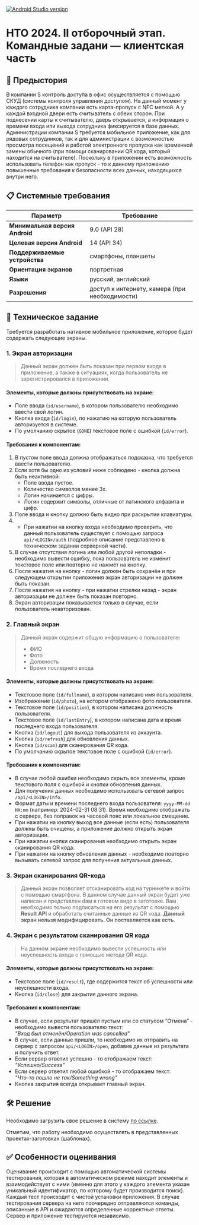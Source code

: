 [![Android Studio version](https://img.shields.io/endpoint?url=https%3A%2F%2Fsicampus.ru%2Fgitea%2Fcore%2Fdocs%2Fraw%2Fbranch%2Fmain%2Fandroid-studio-label.json)](https://sicampus.ru/gitea/core/docs/src/branch/main/how-upload-project.md)

# НТО 2024. II отборочный этап. Командные задани — клиентская часть

## 📖 Предыстория
В компании S контроль доступа в офис осуществляется с помощью СКУД (системы контроля управления доступом). На данный момент у каждого сотрудника компании есть карта-пропуск с NFC меткой. А у каждой входной двери есть считыватель с обеих сторон. При поднесении карты к считывателю, дверь открывается, а информация о времени входа или выхода сотрудника фиксируется в базе данных. 
Администрации компании S требуется мобильное приложение, как для рядовых сотрудников, так и для администрации с возможностью просмотра посещений и работой электронного пропуска как временной замены обычного (при помощи сканировании QR кода, который находится на считывателе). Поскольку в приложении есть возможность использовать телефон как пропуск - то к данному приложению повышенные требования к безопасности всех данных, находящихся внутри него.



## 📋 Системные требования

| **Параметр**                | **Требование**                        |
|-----------------------------|---------------------------------------|
| **Минимальная версия Android** | 9.0 (API 28)                         |
| **Целевая версия Android**    | 14 (API 34)                          |
| **Поддерживаемые устройства** | смартфоны, планшеты                  |
| **Ориентация экранов**         | портретная                           |
| **Языки**                    | русский, английский                  |
| **Разрешения**               | доступ к интернету, камера (при необходимости) |



## 📱 Техническое задание
Требуется разработать нативное мобильное приложение, которое будет содержать следующие экраны.


### 1. Экран авторизации

> Данный экран должен быть показан при первом входе в приложение, а также в ситуациях, когда пользователь не зарегистрировался в приложении.

#### Элементы, которые должны присутствовать на экране:
- Поле ввода (`id/username`), в котором пользователю необходимо ввести свой логин.
- Кнопка входа (`id/login`), по нажатию на которую пользователь авторизуется в системе.
- По умолчанию скрытое (`GONE`) текстовое поле с ошибкой (`id/error`).

#### Требования к компонентам:
1. В пустом поле ввода должна отображаться подсказка, что требуется ввести пользователю.
2. Если хотя бы одно из условий ниже соблюдено - кнопка должна быть неактивной:
   - Поле ввода пустое.
   - Количество символов менее 3х.
   - Логин начинается с цифры.
   - Логин содержит символы, отличные от латинского алфавита и цифр.
3. Поле ввода и кнопку должно быть видно при раскрытии клавиатуры.
4. - При нажатии на кнопку входа необходимо проверить, что данный пользователь существует с помощью запроса `api/<LOGIN>/auth` (подробное описание представлено в техническом задании серверной части).
5. В случае отсутствия логина или любой другой неполадки - необходимо вывести ошибку, пока пользователь не изменит текстовое поле или повторно не нажмёт на кнопку.
6. После нажатия на кнопку - логин должен быть сохранён и при следующем открытии приложения экран авторизации не должен быть показан.
7. После нажатия на кнопку - при нажатии стрелки назад - экран авторизации не должен быть показан повторно.
8. Экран авторизации показывается только в случае, если пользователь неавторизован.




### 2. Главный экран

> Данный экран содержит общую информацию о пользователе:
>- ФИО
>- Фото
>- Должность
>- Время последнего входа

#### Элементы, которые должны присутствовать на экране:
- Текстовое поле (`id/fullname`), в котором написано имя пользователя.
- Изображение (`id/photo`), на котором отображено фото пользователя.
- Текстовое поле (`id/position`), в котором написана должность пользователя.
- Текстовое поле (`id/lastEntry`), в котором написана дата и время последнего входа пользователя.
- Кнопка (`id/logout`) для выхода пользователя из аккаунта.
- Кнопка (`id/refresh`) для обновления данных.
- Кнопка (`id/scan`) для сканирования QR кода.
- По умолчанию скрытое текстовое поле с ошибкой (`id/error`).

#### Требования к компонентам:
- В случае любой ошибки необходимо скрыть все элементы, кроме текстового поля с ошибкой и кнопки обновления данных.
- Для получения данных необходимо использовать сетевой запрос `/api/<LOGIN>/info`.
- Формат даты и времени последнего входа пользователя: `yyyy-MM-dd HH:mm` (например: 2024-02-31 08:31). Время необходимо отображать с сервера, без поправок на часовой пояс или локальное смещение.
- При нажатии на кнопку выход все данные (если есть) пользователя должны быть очищены, а приложение должно открыть экран авторизации.
- При нажатии кнопки сканирования необходимо открыть экран сканирования QR кода.
- При нажатии на кнопку обновления данных - необходимо повторно вызывать сетевой запрос для получения актуальных данных.



### 3. Экран сканирования QR-кода

> Данный экран позволяет отсканировать код на турникете и войти с помощью смартфона. В данном случае данный экран будет уже написан и представлен dам в готовом виде в заготовке. Вам необходимо только подписаться на его результат с помощью **Result API** и обработать считанные данные из QR кода. **Данный экран нельзя модифицировать. Он поставляется как есть.**



### 4. Экран с результатом сканирования QR кода

> На данном экране необходимо вывести успешность или неуспешность входа с помощью метода QR кода.

#### Элементы, которые должны присутствовать на экране:
- Текстовое поле (`id/result`), где содержится текст об успешности или неуспешности входа.
- Кнопка (`id/close`) для закрытия данного экрана.

#### Требования к компонентам:
- В случае, если результат пришёл пустым или со статусом “Отмена” - необходимо вывести пользователю текст:  
  *"Вход был отменён/Operation was cancelled"*
- В случае, если данные пришли, то необходимо их отправить на сервер с запросом `api/<LOGIN>/open`, добавив данные из результата и получить ответ.
- Если сервер ответил успешно - то отображаем текст:  
  *"Успешно/Success"*
- Если сервер ответил любой ошибкой - то отображаем текст:  
  *"Что-то пошло не так/Something wrong"*
- Кнопка закрытия всегда открывает главный экран.



## 🛠 Решение

Необходимо загрузить свое решение в систему [по ссылке](https://innovationcampus.ru/lms/mod/quiz/view.php?id=2149).

Отметим, что работу необходимо осуществлять в представленных проектах-заготовках (шаблонах). 



## ✅ Особенности оценивания

Оценивание происходит с помощью автоматической системы тестирования, которая в автоматическом режиме находит элементы и взаимодействует с ними (именно для этого у каждого элемента указан уникальный идентификатор, по которому будет производится поиск). Каждый тест происходит с чистой установки приложения.
В случае тестирования сервера на него поочередно отправляются команды, описанные в API и ожидаются определенные корректные ответы.
Сервер и приложение тестируются независимо.

